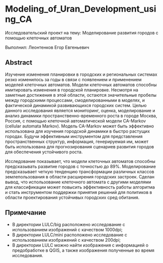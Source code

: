 # Modeling_of_Uran_Development_using_CA
Исследовательский проект на тему: Моделирование развития городов с помощью клеточных автоматов

Выполнил: Леонтенков Егор Евгеньевич

## Abstract
Изучение изменения планировки в городских и региональных системах резко изменилось за годы в связи с появлением и применением моделей клеточных автоматов. 
Модели клеточных автоматов способны имитировать изменения в городской планировке. 
Несмотря на заметные достижения в этой области, остаются значительные пробелы между городскими процессами, смоделированными в моделях, и фактической динамикой развивающихся городских систем. 
Целью данного исследования является мониторинг, оценка, моделирование и анализ динамики пространственно-временного роста в городе Москва, Россия, с помощью клеточной автоматической модели CA-Markov (cellular automata Markov). 
Модель CA-Markov может быть эффективно использована для изучения городской динамики в быстро растущих городах. 
Будучи эффективным инструментом для представления пространственных структур, информация, генерируемая им, может быть использована для прогнозирования сценариев развития городов для обеспечения устойчивого роста.

Исследование показывает, что модели клеточных автоматов способны предсказывать развитие городов с точностью до 89\%. Моделирование предсказывает четкую тенденцию трансформации различных классов землепользования в области расширения городских застроек. Сделан вывод, что использование клеточного автомата с  другими моделями для классификации может повысить эффективность работы алгоритма и стать инструментом поддержки принятия решений для политиков в области проектирования устойчивых городских сред обитания.

## Примечание 
* В директории LULC/big расположено исследование с использованием изображений с качеством 1000dpi;
* В директории LULC/mini расположено исследование с использованием изображений с качеством 200dpi;
* В директории LULC можно найти изображения с информацией о предобработке в QGIS, а также изображения полученные во время исследования.
